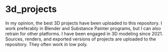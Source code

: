 # 3d_projects
In my opinion, the best 3D projects have been uploaded to this repository. I work preferably in Blender and Substance Painter programs, but I can also retrain for other platforms. I have been engaged in 3D modeling since 2021. Sources, renders, and exported versions of projects are uploaded to the repository. They often work in low poly.
